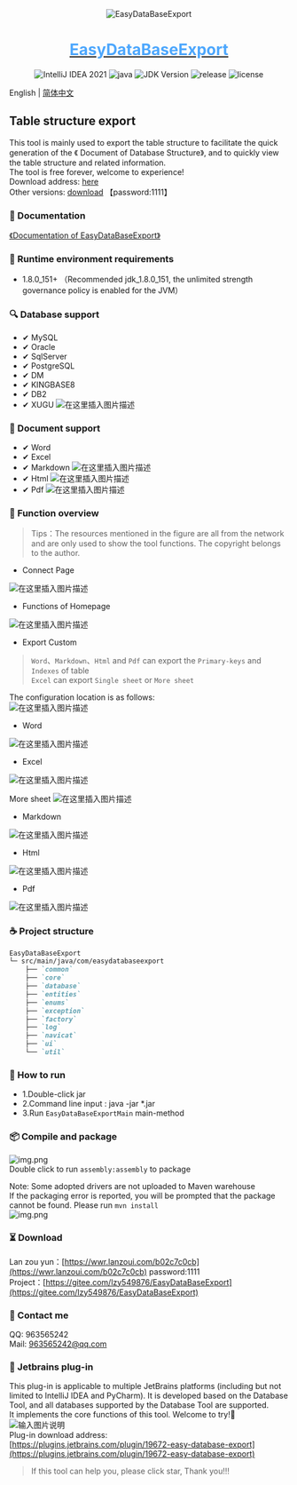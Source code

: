 <div align="center">
   <img alt="EasyDataBaseExport" src="https://github.com/Zhuoyuan1/MySQLToWordOrExcel/blob/main/image/logo.png">
   <a href="https://www.likethewind.top">
      <h1 align="center" style="color:#4da7fd">
         <b>EasyDataBaseExport</b>
      </h1>
   </a>
</div>

<p align="center">
    <img alt="IntelliJ IDEA 2021" src="https://img.shields.io/badge/IntelliJ IDEA-2021-blue.svg">
    <img alt="java" src="https://img.shields.io/badge/language-java-brightgreen.svg">
    <img src="https://img.shields.io/badge/JDK-1.8.0_151+-yellow.svg" alt="JDK Version">
    <img alt="release" src="https://img.shields.io/badge/release-0.1.3-green">
    <img alt="license" src="https://img.shields.io/badge/license-MIT-blue.svg">
</p> 

English | [简体中文](https://github.com/Zhuoyuan1/MySQLToWordOrExcel/blob/main/README_zh.MD)

## Table structure export
This tool is mainly used to export the table structure to facilitate the quick generation of the 《 Document of Database Structure》, and to quickly view the table structure and related information.  
The tool is free forever, welcome to experience!  
Download address: [here](https://www.likethewind.top/)  
Other versions: [download](https://wwr.lanzoui.com/b02c7c0cb) 【password:1111】

### 📖 Documentation   
[《Documentation of EasyDataBaseExport》](https://www.likethewind.top/)

### 💬  Runtime environment requirements

* 1.8.0_151+ （Recommended jdk_1.8.0_151, the unlimited strength governance policy is enabled for the JVM）

### 🔍 Database support

- &#10004; MySQL
- &#10004; Oracle
- &#10004; SqlServer
- &#10004; PostgreSQL
- &#10004; DM
- &#10004; KINGBASE8
- &#10004; DB2
- &#10004; XUGU ![在这里插入图片描述](https://github.com/Zhuoyuan1/MySQLToWordOrExcel/blob/main/image/new2.gif)

### 📑 Document support

- &#10004; Word
- &#10004; Excel
- &#10004; Markdown ![在这里插入图片描述](https://github.com/Zhuoyuan1/MySQLToWordOrExcel/blob/main/image/new2.gif)
- &#10004; Html ![在这里插入图片描述](https://github.com/Zhuoyuan1/MySQLToWordOrExcel/blob/main/image/new2.gif)
- &#10004; Pdf ![在这里插入图片描述](https://github.com/Zhuoyuan1/MySQLToWordOrExcel/blob/main/image/new2.gif)

### 👀 Function overview

> Tips：The resources mentioned in the figure are all from the network and are only used to show the tool functions. The copyright belongs to the author.  

+ Connect Page

![在这里插入图片描述](https://github.com/Zhuoyuan1/MySQLToWordOrExcel/blob/main/image/login.jpg)

+ Functions of Homepage

![在这里插入图片描述](https://github.com/Zhuoyuan1/MySQLToWordOrExcel/blob/main/image/home.jpg)

+ Export Custom

> `Word`、`Markdown`、`Html` and `Pdf` can export the `Primary-keys` and `Indexes` of table  
> `Excel` can export `Single sheet` or `More sheet`


The configuration location is as follows:    
![在这里插入图片描述](https://img-blog.csdnimg.cn/8f7ecf0270fc46d69fad54fc4c3a9956.gif)

+ Word

![在这里插入图片描述](https://github.com/Zhuoyuan1/MySQLToWordOrExcel/blob/main/image/Word.png)

+ Excel

![在这里插入图片描述](https://github.com/Zhuoyuan1/MySQLToWordOrExcel/blob/main/image/Excel.png)

More sheet
![在这里插入图片描述](https://github.com/Zhuoyuan1/MySQLToWordOrExcel/blob/main/image/Excel_sheet.png)

+ Markdown

![在这里插入图片描述](https://github.com/Zhuoyuan1/MySQLToWordOrExcel/blob/main/image/Markdown.png)

+ Html

![在这里插入图片描述](https://github.com/Zhuoyuan1/MySQLToWordOrExcel/blob/main/image/Html.png)

+ Pdf

![在这里插入图片描述](https://github.com/Zhuoyuan1/MySQLToWordOrExcel/blob/main/image/Pdf.png)


### ☕ Project structure

```md
EasyDataBaseExport
└─ src/main/java/com/easydatabaseexport
    ├── `common`   
    ├── `core`  
    ├── `database`  
    ├── `entities` 
    ├── `enums`  
    ├── `exception`
    ├── `factory`
    ├── `log`   
    ├── `navicat`
    ├── `ui` 
    └── `util`
```

### 🏃 How to run

* 1.Double-click jar
* 2.Command line input : java -jar *.jar
* 3.Run `EasyDataBaseExportMain` main-method

### 📦 Compile and package

![img.png](https://github.com/Zhuoyuan1/MySQLToWordOrExcel/blob/main/image/maven.png)  
Double click to run `assembly:assembly` to package

Note: Some adopted drivers are not uploaded to Maven warehouse  
If the packaging error is reported, you will be prompted that the package cannot be found. Please run `mvn install`  
![img.png](https://github.com/Zhuoyuan1/MySQLToWordOrExcel/blob/main/image/install.png)

### ⏳ Download

Lan zou yun：[https://wwr.lanzoui.com/b02c7c0cb](https://wwr.lanzoui.com/b02c7c0cb) password:1111  
Project：[https://gitee.com/lzy549876/EasyDataBaseExport](https://gitee.com/lzy549876/EasyDataBaseExport)

### 📧 Contact me

QQ: 963565242       
Mail: 963565242@qq.com

### 📌 Jetbrains plug-in

This plug-in is applicable to multiple JetBrains platforms (including but not limited to IntelliJ IDEA and PyCharm). It is developed based on the Database Tool, and all databases supported by the Database Tool are supported.  
It implements the core functions of this tool. Welcome to try!💖
![输入图片说明](https://github.com/Zhuoyuan1/MySQLToWordOrExcel/blob/main/image/image.png)  
Plug-in download address:      
[https://plugins.jetbrains.com/plugin/19672-easy-database-export](https://plugins.jetbrains.com/plugin/19672-easy-database-export)
> If this tool can help you, please click star, Thank you!!!